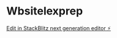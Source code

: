 # Wbsitelexprep

[Edit in StackBlitz next generation editor ⚡️](https://stackblitz.com/~/github.com/SirLucaMartino/Wbsitelexprep)
